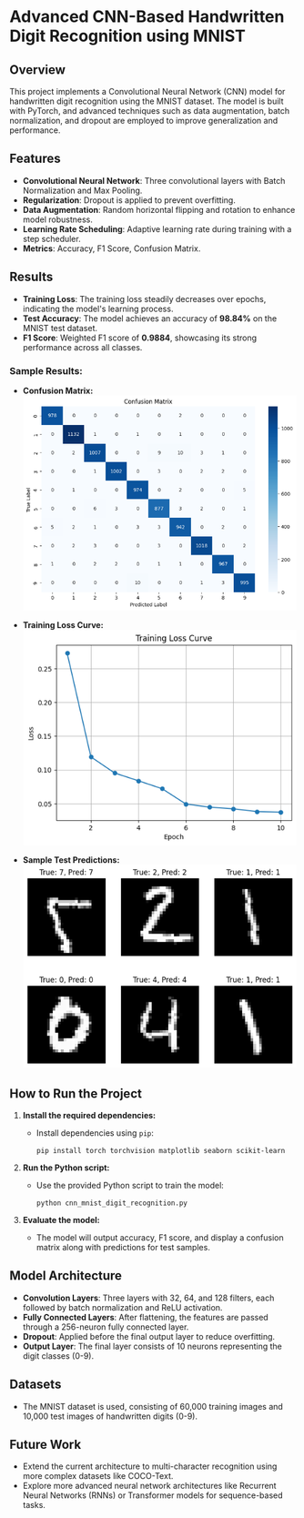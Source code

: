 # Advanced CNN-Based Handwritten Digit Recognition using MNIST

## Overview

This project implements a Convolutional Neural Network (CNN) model for handwritten digit recognition using the MNIST dataset. The model is built with PyTorch, and advanced techniques such as data augmentation, batch normalization, and dropout are employed to improve generalization and performance.

## Features
- **Convolutional Neural Network**: Three convolutional layers with Batch Normalization and Max Pooling.
- **Regularization**: Dropout is applied to prevent overfitting.
- **Data Augmentation**: Random horizontal flipping and rotation to enhance model robustness.
- **Learning Rate Scheduling**: Adaptive learning rate during training with a step scheduler.
- **Metrics**: Accuracy, F1 Score, Confusion Matrix.

## Results

- **Training Loss**: The training loss steadily decreases over epochs, indicating the model's learning process.
- **Test Accuracy**: The model achieves an accuracy of **98.84%** on the MNIST test dataset.
- **F1 Score**: Weighted F1 score of **0.9884**, showcasing its strong performance across all classes.

### Sample Results:

- **Confusion Matrix:**
  ![Confusion Matrix](confusion_matrix.png)

- **Training Loss Curve:**
  ![Training Loss Curve](loss_curve.png)

- **Sample Test Predictions:**
  ![Test Predictions](test_predictions.png)

## How to Run the Project

1. **Install the required dependencies:**
   - Install dependencies using `pip`:
     ```
     pip install torch torchvision matplotlib seaborn scikit-learn
     ```

2. **Run the Python script:**
   - Use the provided Python script to train the model:
     ```
     python cnn_mnist_digit_recognition.py
     ```

3. **Evaluate the model:**
   - The model will output accuracy, F1 score, and display a confusion matrix along with predictions for test samples.

## Model Architecture

- **Convolution Layers**: Three layers with 32, 64, and 128 filters, each followed by batch normalization and ReLU activation.
- **Fully Connected Layers**: After flattening, the features are passed through a 256-neuron fully connected layer.
- **Dropout**: Applied before the final output layer to reduce overfitting.
- **Output Layer**: The final layer consists of 10 neurons representing the digit classes (0-9).

## Datasets

- The MNIST dataset is used, consisting of 60,000 training images and 10,000 test images of handwritten digits (0-9).

## Future Work

- Extend the current architecture to multi-character recognition using more complex datasets like COCO-Text.
- Explore more advanced neural network architectures like Recurrent Neural Networks (RNNs) or Transformer models for sequence-based tasks.



